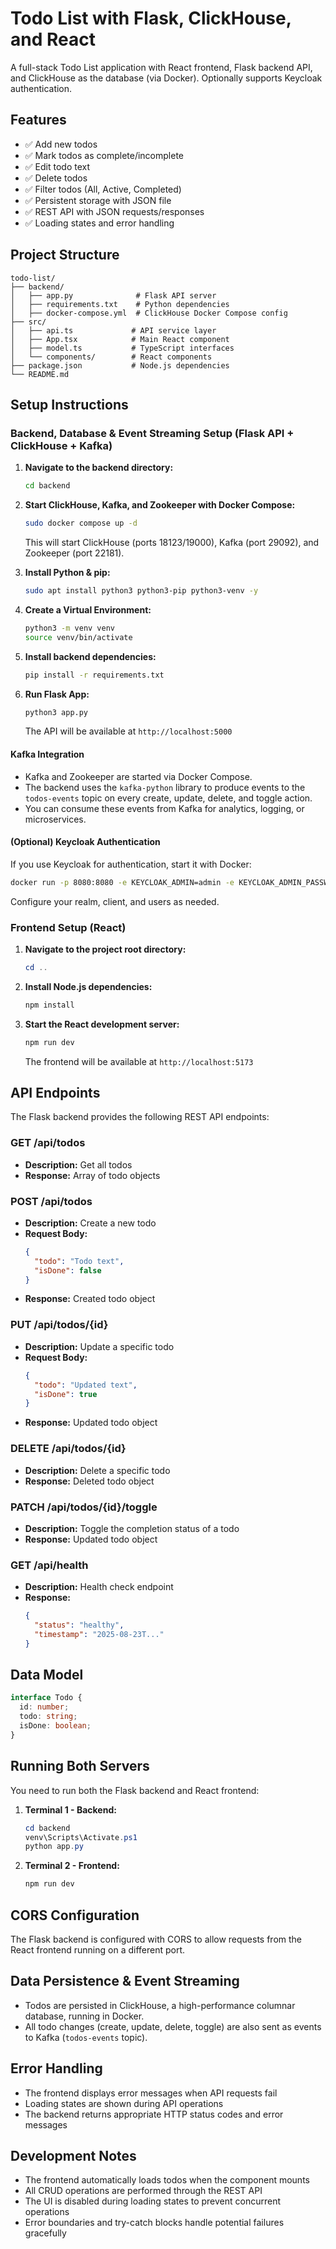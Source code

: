 

# Todo List with Flask, ClickHouse, and React

A full-stack Todo List application with React frontend, Flask backend API, and ClickHouse as the database (via Docker). Optionally supports Keycloak authentication.

## Features

- ✅ Add new todos
- ✅ Mark todos as complete/incomplete
- ✅ Edit todo text
- ✅ Delete todos
- ✅ Filter todos (All, Active, Completed)
- ✅ Persistent storage with JSON file
- ✅ REST API with JSON requests/responses
- ✅ Loading states and error handling

## Project Structure

```
todo-list/
├── backend/
│   ├── app.py              # Flask API server
│   ├── requirements.txt    # Python dependencies
│   ├── docker-compose.yml  # ClickHouse Docker Compose config
├── src/
│   ├── api.ts             # API service layer
│   ├── App.tsx            # Main React component
│   ├── model.ts           # TypeScript interfaces
│   └── components/        # React components
├── package.json           # Node.js dependencies
└── README.md
```

## Setup Instructions



### Backend, Database & Event Streaming Setup (Flask API + ClickHouse + Kafka)

1. **Navigate to the backend directory:**
   ```bash
   cd backend
   ```


2. **Start ClickHouse, Kafka, and Zookeeper with Docker Compose:**
   ```bash
   sudo docker compose up -d
   ```
   This will start ClickHouse (ports 18123/19000), Kafka (port 29092), and Zookeeper (port 22181).

3. **Install Python & pip:**
   ```bash
   sudo apt install python3 python3-pip python3-venv -y
   ```

4. **Create a Virtual Environment:**
   ```bash
   python3 -m venv venv
   source venv/bin/activate
   ```


5. **Install backend dependencies:**
   ```bash
   pip install -r requirements.txt
   ```


6. **Run Flask App:**
   ```bash
   python3 app.py
   ```
   The API will be available at `http://localhost:5000`

#### Kafka Integration

- Kafka and Zookeeper are started via Docker Compose.
- The backend uses the `kafka-python` library to produce events to the `todos-events` topic on every create, update, delete, and toggle action.
- You can consume these events from Kafka for analytics, logging, or microservices.

#### (Optional) Keycloak Authentication
If you use Keycloak for authentication, start it with Docker:
```bash
docker run -p 8080:8080 -e KEYCLOAK_ADMIN=admin -e KEYCLOAK_ADMIN_PASSWORD=admin quay.io/keycloak/keycloak:24.0.3 start-dev
```
Configure your realm, client, and users as needed.

### Frontend Setup (React)

1. **Navigate to the project root directory:**
   ```powershell
   cd ..
   ```

2. **Install Node.js dependencies:**
   ```powershell
   npm install
   ```

3. **Start the React development server:**
   ```powershell
   npm run dev
   ```

   The frontend will be available at `http://localhost:5173`

## API Endpoints

The Flask backend provides the following REST API endpoints:

### GET /api/todos
- **Description:** Get all todos
- **Response:** Array of todo objects

### POST /api/todos
- **Description:** Create a new todo
- **Request Body:** 
  ```json
  {
    "todo": "Todo text",
    "isDone": false
  }
  ```
- **Response:** Created todo object

### PUT /api/todos/{id}
- **Description:** Update a specific todo
- **Request Body:** 
  ```json
  {
    "todo": "Updated text",
    "isDone": true
  }
  ```
- **Response:** Updated todo object

### DELETE /api/todos/{id}
- **Description:** Delete a specific todo
- **Response:** Deleted todo object

### PATCH /api/todos/{id}/toggle
- **Description:** Toggle the completion status of a todo
- **Response:** Updated todo object

### GET /api/health
- **Description:** Health check endpoint
- **Response:** 
  ```json
  {
    "status": "healthy",
    "timestamp": "2025-08-23T..."
  }
  ```

## Data Model

```typescript
interface Todo {
  id: number;
  todo: string;
  isDone: boolean;
}
```

## Running Both Servers

You need to run both the Flask backend and React frontend:

1. **Terminal 1 - Backend:**
   ```powershell
   cd backend
   venv\Scripts\Activate.ps1
   python app.py
   ```

2. **Terminal 2 - Frontend:**
   ```powershell
   npm run dev
   ```

## CORS Configuration

The Flask backend is configured with CORS to allow requests from the React frontend running on a different port.



## Data Persistence & Event Streaming

- Todos are persisted in ClickHouse, a high-performance columnar database, running in Docker.
- All todo changes (create, update, delete, toggle) are also sent as events to Kafka (`todos-events` topic).

## Error Handling

- The frontend displays error messages when API requests fail
- Loading states are shown during API operations
- The backend returns appropriate HTTP status codes and error messages

## Development Notes

- The frontend automatically loads todos when the component mounts
- All CRUD operations are performed through the REST API
- The UI is disabled during loading states to prevent concurrent operations
- Error boundaries and try-catch blocks handle potential failures gracefully